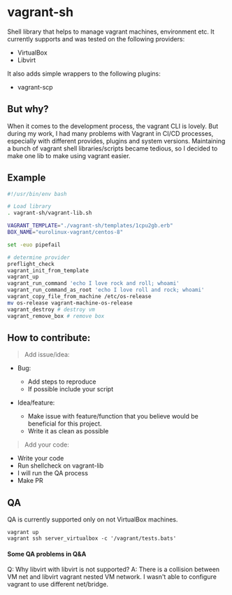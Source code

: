 # vagrant-sh

Shell library that helps to manage vagrant machines, environment etc. It currently supports and was tested on the following providers:

- VirtualBox
- Libvirt 

It also adds simple wrappers to the following plugins:

- vagrant-scp

## But why?

When it comes to the development process, the vagrant CLI is lovely. But during my work, I had many problems with Vagrant in CI/CD processes, especially with different provides, plugins and system versions. Maintaining a bunch of vagrant shell libraries/scripts became tedious, so I decided to make one lib to make using vagrant easier.

## Example

```bash
#!/usr/bin/env bash

# Load library
. vagrant-sh/vagrant-lib.sh

VAGRANT_TEMPLATE="./vagrant-sh/templates/1cpu2gb.erb"
BOX_NAME="eurolinux-vagrant/centos-8"

set -euo pipefail

# determine provider
preflight_check 
vagrant_init_from_template
vagrant_up
vagrant_run_command 'echo I love rock and roll; whoami'
vagrant_run_command_as_root 'echo I love roll and rock; whoami'
vagrant_copy_file_from_machine /etc/os-release 
mv os-release vagrant-machine-os-release
vagrant_destroy # destroy vm
vagrant_remove_box # remove box
```

## How to contribute:

> Add issue/idea:

- Bug:
    - Add steps to reproduce
    - If possible include your script

- Idea/feature:
    - Make issue with feature/function that you believe would be beneficial for
      this project.
    - Write it as clean as possible

> Add your code:

- Write your code
- Run shellcheck on vagrant-lib
- I will run the QA process
- Make PR


## QA

QA is currently supported only on not VirtualBox machines. 

```
vagrant up
vagrant ssh server_virtualbox -c '/vagrant/tests.bats'
```

#### Some QA problems in Q&A

Q: Why libvirt with libvirt is not supported? 
A: There is a collision between VM net and libvirt vagrant nested VM network. I
wasn't able to configure vagrant to use different net/bridge.
